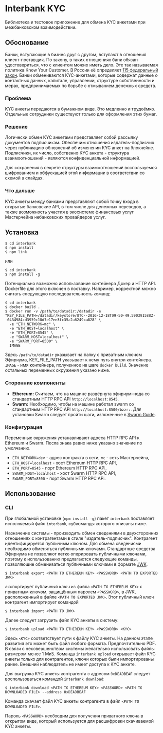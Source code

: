 # Interbank KYC

Библиотека и тестовое приложение для обмена KYC анкетами при межбанковском взаимодействии.

## Обоснование

Банки, вступающие в бизнес друг с другом, вступают в отношения клиент-поставщик. По закону, в таких отношениях
банк обязан удостовериться, что с клиентом можно иметь дело. Это так называемая политика Know Your Customer.
В России её определяет [115 федеральный закон](http://www.consultant.ru/document/cons_doc_LAW_32834/).
Банки обмениваются KYC-анкетами, которые содержат данные о контактных данных, капитале, управлении,
структуре собственности и мерах, предпринимаемых по борьбе с отмыванием денежных средств. 

### Проблема

KYC анкеты передаются в бумажном виде. Это медленно и трудоёмко. Отдельные сотрудники существуют
только для оформления этих бумаг.

### Решение

Логически обмен KYC анкетами представляет собой рассылку документов подписчикам.
Обеспечим отношения издатель-подписчик через публикацию обновлений об изменении KYC анкет на блокчейне.
Подписчики, их число, собственно KYC анкета - структура взаимоотношений - являются конфиденциальной информацией.



Для сохранения в секрете структуры взаимоотношений воспользуемся шифрованием и обфускацией этой
информации в соответствии со схемой в слайдах.

### Что дальше

KYC анкеты между банками представляют собой точку входа в открытые банковские API, в том числе для денежных переводов,
а также возможность участия в экосистеме финансовых услуг Мастерчейна небанковских провайдеров услуг.

## Установка

    $ cd interbank
    $ npm install
    $ npm link
    
или

    $ cd interbank
    $ npm install -g 
    
Потенциально возможно использование контейнера Докер и HTTP API. Dockerfile для этого включен в поставку. Например, корректной
можно считать следующую последовательность команд:

    $ cd interbank
    $ docker build .
    $ docker run -v /path/to/datadir:/datadir -e "KEY_FILE_PATH=/datadir/keystore/UTC--2016-12-18T09-50-49.590391588Z--0434984cd3959c18d7e17ee3fc35a2a6249ca828" \
      -e "ETH_NETWORK=mc" \
      -e "ETH_HOST=localhost" \
      -e "ETH_PORT=8545" \
      -e "SWARM_HOST=localhost" \
      -e "SWARM_PORT=8500" \
      IMAGE

Здесь `/path/to/datadir` указывает на папку с приватным ключом Эфириума, KEY_FILE_PATH указывает к нему путь внутри контейнера.
`IMAGE` - имя контейнера, полученное на шаге `docker build`. Значение остальных переменных окружения указано ниже.

### Сторонние компоненты

* **Ethereum:** Считаем, что на машине развёрнута эфириум-нода со стандартным HTTP RPC API `http://localhost:8545`.
* **Swarm:** Необходимо, чтобы на машине работал swarm со стандартным HTTP RPC API `http://localhost:8500/bzzr:`. Для установки Swarm следует пройти шаги, изложенные в [Swarm Guide](https://swarm-guide.readthedocs.io/en/latest/installation.html).
 
### Конфигурация

Переменные окружения устанавливают адреса HTTP RPC API к Ethereum и Swarm. Посла знака равно ниже указано значение по умолчанию.
 * `ETH_NETWORK=dev` - адрес контракта в сети, `mc` - сеть Мастерчейна,
 * `ETH_HOST=localhost` - хост Ethereum HTTP RPC API,
 * `ETH_PORT=8545` - порт Ethereum HTTP RPC API,
 * `SWARM_HOST=localhost` - хост Swarm HTTP RPC API,
 * `SWARM_PORT=8500` - порт Swarm HTTP RPC APi.
 
## Использование

### CLI

При глобальной установке (`npm install -g`) пакет `interbank` поставляет исполняемый файл `interbank`,
субкоманды которого описаны ниже.

Назначение системы - производить обмен сведениями в двухсторонних отношениях с контрагентами в стиле "издатель-подписчик".
Контрагент идентифицируется публичным ключом. Для обмена сведениями необходимо обменяться публичными ключами.
Стандартные средства Эфириума не позволяют легко оперировать публичными ключами, поэтому к использованию предлагаются следующие команды,
позволяющие обмениваться публичными ключами в формате [JWK](https://tools.ietf.org/html/rfc7517).

    $ interbank export <PATH TO ETHEREUM KEY> <PASSWORD> <PATH TO EXPORTED JWK> 
    
экспортирует публичный ключ из файла `<PATH TO ETHEREUM KEY>` с приватным ключом, защищённым паролем `<PASSWORD>`,
в JWK, расположенный в файле `<PATH TO EXPORTED JWK>`. Этот публичный ключ контрагент импортирует командой

    $ interbank import <PATH TO JWK>
    
Далее следует загрузить файл KYC анкеты в систему:

    $ interbank upload <PATH TO ETHEREUM KEY> <PASSWORD> <KYC>
    
Здесь `<KYC>` соответствует пути к файлу KYC анкеты. На данном этапе развития это может быть файл любого формата.
Предпочтительно PDF. В связи с несовершенством системы желательно использовать файлы размером менее 1 МиБ.
Команда `interbank upload` открывает файл KYC анкеты только для контрагентов, ключи которых были импортированы ранее.
Внешний наблюдатель не имеет доступа к KYC анкете.

Для выгрузка KYC анкеты контрагента с адресом `0xDEADBEAF` следует воспользоваться командой `interbank download`:

    $ interbank download <PATH TO ETHEREUM KEY> <PASSWORD> <PATH TO DOWNLOADED FILE> --address 0xDEADBEAF
    
Команда скачает файл KYC анкеты контрагента в файл `<PATH TO DOWNLOADED FILE>`.

Пароль `<PASSWORD>` необходим для получения приватного ключа в открытом виде, который используется для расшифровки
скачиваемой KYC анкеты.

